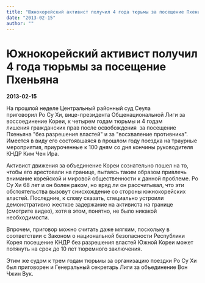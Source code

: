 ```yaml
---
title: "Южнокорейский активист получил 4 года тюрьмы за посещение Пхеньяна"
date: "2013-02-15"
author: ""
---
```


# Южнокорейский активист получил 4 года тюрьмы за посещение Пхеньяна

**2013-02-15** 

На прошлой неделе Центральный районный суд Сеула приговорил Ро Су Хи, вице-президента Общенациональной Лиги за воссоединение Кореи, к четырем годам тюрьмы и 4 годам лишения гражданских прав после освобождения  за посещение Пхеньяна "без разрешения властей" и за "восхваление противника". Имеется в виду его состоявшаяся в прошлом году поездка на траурные мероприятия, приуроченные к 100 дням со дня кончины руководителя КНДР Ким Чен Ира.

Активист движения за объединение Кореи сознательно пошел на то, чтобы его арестовали на границе, пытаясь таким образом привлечь внимание корейской и мировой общественности к данной проблеме. Ро Су Хи 68 лет и он болен раком, но вряд ли он рассчитывал, что эти обстоятельства вызовут снисхождение со стороны южнокорейских властей. Последние, к слову сказать, специально устроили демонстративно жесткое задержание на активиста на границе (смотрите видео), хотя в этом, понятно, не было никакой необходимости.

Впрочем, приговор можно считать даже мягким, поскольку в соответствии с Законом о национальной безопасности Республики Корея посещение КНДР без разрешения властей Южной Кореи может потянуть на срок до 10 лет тюремного заключения.

Этим же судом к трем годам тюрьмы за организацию поездки Ро Су Хи был приговорен и Генеральный секретарь Лиги за объединение Вон Чжин Вук.